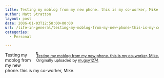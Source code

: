 ```yaml
---
title: Testing my moblog from my new phone. this is my co-worker, Mike.
author: Matt Stratton
layout: post
date: 2006-01-03T12:58:00+00:00
url: /life-in-general/testing-my-moblog-from-my-new-phone-this-is-my-co-worker-mike
categories:
  - Personal

---
```

<div style="float:right;margin-left:10px;margin-bottom:10px;">
  <a href="http://www.flickr.com/photos/mugsy/81622468/" title="photo sharing"><img src="http://static.flickr.com/38/81622468_9dd6808d4e_m.jpg" alt="" style="border:solid 2px #000000;" /></a> <br /> <span style="font-size:.9em;margin-top:0;"> <a href="http://www.flickr.com/photos/mugsy/81622468/">Testing my moblog from my new phone. this is my co-worker, Mike.</a> <br /> Originally uploaded by <a href="http://www.flickr.com/people/mugsy/">mugsy1274</a>. </span>
</div>

Testing my moblog from my new phone. this is my co&#45;worker, Mike.